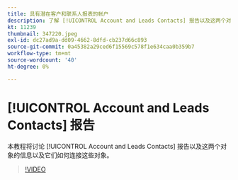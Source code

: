 ```yaml
---
title: 具有潜在客户和联系人报表的帐户
description: 了解 [!UICONTROL Account and Leads Contacts] 报告以及这两个对象的信息以及它们如何连接这些对象。
kt: 11239
thumbnail: 347220.jpeg
exl-id: dc27ad9a-dd09-4662-8dfd-cb237d66c893
source-git-commit: 0a45382a29ced6f15569c578f1e634caa0b359b7
workflow-type: tm+mt
source-wordcount: '40'
ht-degree: 0%

---
```


# [!UICONTROL Account and Leads Contacts] 报告

本教程将讨论 [!UICONTROL Account and Leads Contacts] 报告以及这两个对象的信息以及它们如何连接这些对象。

>[!VIDEO](https://video.tv.adobe.com/v/347220/?quality=12&learn=on)
